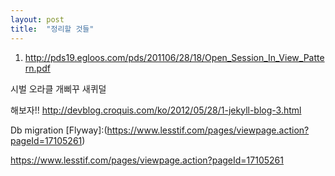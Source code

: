 ```yaml
---
layout: post
title:  "정리할 것들"
---
```


1. http://pds19.egloos.com/pds/201106/28/18/Open_Session_In_View_Pattern.pdf

시벌 오라클 개삐꾸 새퀴덜

해보자!!
http://devblog.croquis.com/ko/2012/05/28/1-jekyll-blog-3.html

Db migration
[Flyway]:(https://www.lesstif.com/pages/viewpage.action?pageId=17105261)

https://www.lesstif.com/pages/viewpage.action?pageId=17105261
